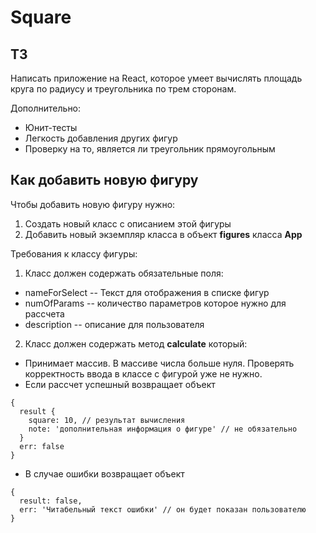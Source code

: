 # Square

## ТЗ
Написать приложение на React, которое умеет вычислять площадь круга по радиусу и треугольника по трем сторонам. 

Дополнительно:
* Юнит-тесты
* Легкость добавления других фигур
* Проверку на то, является ли треугольник прямоугольным

## Как добавить новую фигуру
Чтобы добавить новую фигуру нужно:
1. Создать новый класс с описанием этой фигуры
1. Добавить новый экземпляр класса в объект **figures** класса **App**

Требования к классу фигуры:
1. Класс должен содержать обязательные поля:
  * nameForSelect -- Текст для отображения в списке фигур
  * numOfParams -- количество параметров которое нужно для рассчета
  * description -- описание для пользователя
2. Класс должен содержать метод **calculate** который:
  * Принимает массив. В массиве числа больше нуля. Проверять корректность ввода в классе с фигурой уже не нужно. 
  * Если рассчет успешный возвращает объект
  ```
  {
    result {
      square: 10, // результат вычисления
      note: 'дополнительная информация о фигуре' // не обязательно
    }
    err: false
  }
  ```
  * В случае ошибки возвращает объект
  ```
  {
    result: false,
    err: 'Читабельный текст ошибки' // он будет показан пользователю
  }